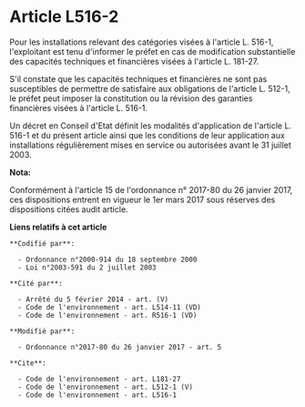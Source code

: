 # Article L516-2

Pour les installations relevant des catégories visées à l'article L. 516-1, l'exploitant est tenu d'informer le préfet en cas
de modification substantielle des capacités techniques et financières visées à l'article L. 181-27. 

S'il constate que les capacités techniques et financières ne sont pas susceptibles de permettre de satisfaire aux obligations
de l'article L. 512-1, le préfet peut imposer la constitution ou la révision des garanties financières visées à l'article L.
516-1. 

Un décret en Conseil d'Etat définit les modalités d'application de l'article L. 516-1 et du présent article ainsi que les
conditions de leur application aux installations régulièrement mises en service ou autorisées avant le 31 juillet 2003.

**Nota:**

Conformément à l'article 15 de l'ordonnance n° 2017-80 du 26 janvier 2017, ces dispositions entrent en vigueur le 1er mars
2017 sous réserves des dispositions citées audit article.

**Liens relatifs à cet article**

	**Codifié par**:

	  - Ordonnance n°2000-914 du 18 septembre 2000
	  - Loi n°2003-591 du 2 juillet 2003

	**Cité par**:

	  - Arrêté du 5 février 2014 - art. (V)
	  - Code de l'environnement - art. L514-11 (VD)
	  - Code de l'environnement - art. R516-1 (VD)

	**Modifié par**:

	  - Ordonnance n°2017-80 du 26 janvier 2017 - art. 5

	**Cite**:

	  - Code de l'environnement - art. L181-27
	  - Code de l'environnement - art. L512-1 (V)
	  - Code de l'environnement - art. L516-1
